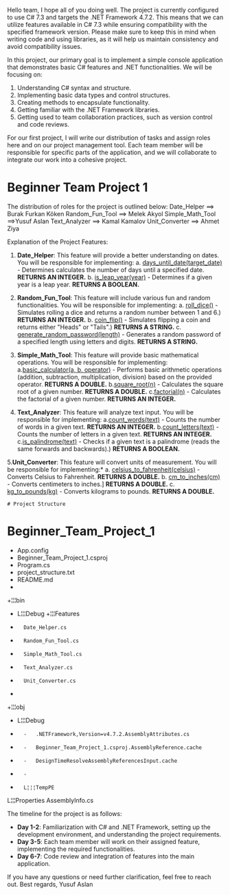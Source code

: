 Hello team,
I hope all of you doing well.
The project is currently configured to use C# 7.3 and targets the .NET Framework 4.7.2. This means that we can utilize features available in C# 7.3 while ensuring compatibility with the specified framework version.
Please make sure to keep this in mind when writing code and using libraries, as it will help us maintain consistency and avoid compatibility issues.

In this project, our primary goal is to implement a simple console application that demonstrates basic C# features and .NET functionalities. We will be focusing on:
1. Understanding C# syntax and structure.
2. Implementing basic data types and control structures.
3. Creating methods to encapsulate functionality.
4. Getting familiar with the .NET Framework libraries.
5. Getting used to team collaboration practices, such as version control and code reviews.

For our first project, I will write our distribution of tasks and assign roles here and on our project management tool. Each team member will be responsible for specific parts of the application, and we will collaborate to integrate our work into a cohesive project.
# Beginner Team Project 1
The distribution of roles for the project is outlined below:
    Date_Helper ==>     Burak Furkan Köken
    Random_Fun_Tool ==> Melek Akyol
    Simple_Math_Tool ==>Yusuf Aslan
    Text_Analyzer ==>   Kamal Kamalov
    Unit_Converter ==>  Ahmet Ziya

Explanation of the Project Features:
1. **Date_Helper**: This feature will provide a better understanding on dates. You will be responsible for implementing: 
    a. [days_until_date(target_date)](#days_until_date) - Determines calculates the number of days until a specified date.  **RETURNS AN INTEGER.**
    b. [is_leap_year(year)](#is_leap_yearyear) - Determines if a given year is a leap year. **RETURNS A BOOLEAN.**
    
2. **Random_Fun_Tool**: This feature will include various fun and random functionalities. You will be responsible for implementing:
    a. [roll_dice()](#roll_dice) - Simulates rolling a dice and returns a random number between 1 and 6.)  **RETURNS AN INTEGER.**
    b. [coin_flip()](#coin_flip) - Simulates flipping a coin and returns either "Heads" or "Tails".)    **RETURNS A STRING.**
    c. [generate_random_password(length)](#generate_random_passwordlength) - Generates a random password of a specified length using letters and digits. **RETURNS A STRING.**
      
3. **Simple_Math_Tool**: This feature will provide basic mathematical operations. You will be responsible for implementing:
    a.[basic_calculator(a, b, operator)](#basic_calculatora-b-operator) - Performs basic arithmetic operations (addition, subtraction, multiplication, division) based on the provided operator. **RETURNS A DOUBLE.**
    b.[square_root(n)](#square_rootn) - Calculates the square root of a given number. **RETURNS A DOUBLE.**
    c.[factorial(n)](#factorialn) - Calculates the factorial of a given number. **RETURNS AN INTEGER.**
 
4. **Text_Analyzer**: This feature will analyze text input. You will be responsible for implementing: 
    a.[count_words(text)](#count_wordstext) - Counts the number of words in a given text. **RETURNS AN INTEGER.**
    b.[count_letters(text)](#count_letterstext) - Counts the number of letters in a given text. **RETURNS AN INTEGER.**
    c.[is_palindrome(text)](#is_palindrometext) - Checks if a given text is a palindrome (reads the same forwards and backwards).) **RETURNS A BOOLEAN.**


5.**Unit_Converter**: This feature will convert units of measurement. You will be responsible for implementing:* 
    a. [celsius_to_fahrenheit(celsius)](#celsius_to_fahrenheitcelsius) - Converts Celsius to Fahrenheit. **RETURNS A DOUBLE.**
    b. [cm_to_inches(cm)](#cm_to_inchescm) - Converts centimeters to inches.] **RETURNS A DOUBLE.**
    c. [kg_to_pounds(kg)](#kg_to_poundskg) - Converts kilograms to pounds. **RETURNS A DOUBLE.**



    # Project Structure
# Beginner_Team_Project_1
-   App.config
-   Beginner_Team_Project_1.csproj
-   Program.cs
-   project_structure.txt
-   README.md
-   
+¦¦¦bin
-   L¦¦¦Debug
+¦¦¦Features
-       Date_Helper.cs
-       Random_Fun_Tool.cs
-       Simple_Math_Tool.cs
-       Text_Analyzer.cs
-       Unit_Converter.cs
-       
+¦¦¦obj
-   L¦¦¦Debug
-       -   .NETFramework,Version=v4.7.2.AssemblyAttributes.cs
-       -   Beginner_Team_Project_1.csproj.AssemblyReference.cache
-       -   DesignTimeResolveAssemblyReferencesInput.cache
-       -   
-       L¦¦¦TempPE
L¦¦¦Properties
        AssemblyInfo.cs



The timeline for the project is as follows:
- **Day 1-2**: Familiarization with C# and .NET Framework, setting up the development environment, and understanding the project requirements.
- **Day 3-5**: Each team member will work on their assigned feature, implementing the required functionalities.
- **Day 6-7**: Code review and integration of features into the main application.



If you have any questions or need further clarification, feel free to reach out.
Best regards,
Yusuf Aslan

